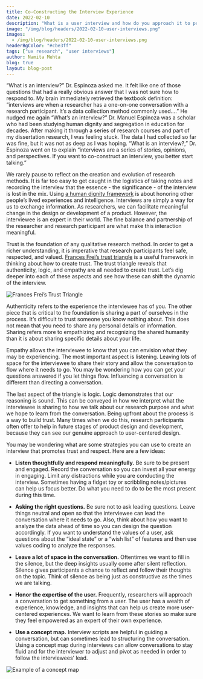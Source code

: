 ```yaml
---
title: Co-Constructing the Interview Experience
date: 2022-02-10
description: "What is a user interview and how do you approach it to promote trust and respect."
image: "/img/blog/headers/2022-02-10-user-interviews.png"
images:
  - /img/blog/headers/2022-02-10-user-interviews.png
headerBgColor: "#cbe3ff"
tags: ["ux research", "user interviews"]
author: Namita Mehta
blog: true
layout: blog-post
---
```


<style>
summary.user-select-none,
.on-this-page {
  display: none;
}
</style>

“What is an interview?” Dr. Espinoza asked me. It felt like one of those questions that had a really obvious answer that I was not sure how to respond to. My brain immediately retrieved the textbook definition: “interviews are when a researcher has a one-on-one conversation with a research participant. It’s a data collection method commonly used….” He nudged me again “What’s an interview?” Dr. Manuel Espinoza was a scholar who had been studying human dignity and segregation in education for decades. After making it through a series of research courses and part of my dissertation research, I was feeling stuck. The data I had collected so far was fine, but it was not as deep as I was hoping. “What is an interview?,” Dr. Espinoza went on to explain “interviews are a series of stories, opinions, and perspectives. If you want to co-construct an interview, you better start talking.”

We rarely pause to reflect on the creation and evolution of research methods. It is far too easy to get caught in the logistics of taking notes and recording the interview that the essence - the significance - of the interview is lost in the mix. Using [a human dignity framework](https://www.podomatic.com/podcasts/aeraqrsig/episodes/2019-06-12T09_28_47-07_00) is about honoring other people’s lived experiences and intelligence. Interviews are simply a way for us to exchange information. As researchers, we can facilitate meaningful change in the design or development of a product. However, the interviewee is an expert in their world. The fine balance and partnership of the researcher and research participant are what make this interaction meaningful.

Trust is the foundation of any qualitative research method. In order to get a richer understanding, it is imperative that research participants feel safe, respected, and valued. [Frances Frei’s trust triangle](https://www.ted.com/talks/frances_frei_how_to_build_and_rebuild_trust?language=en) is a useful framework in thinking about how to create trust. The trust triangle reveals that authenticity, logic, and empathy are all needed to create trust. Let’s dig deeper into each of these aspects and see how these can shift the dynamic of the interview.

![Frances Frei’s Trust Triangle](/img/news/trust-triangle.png)

Authenticity refers to the experience the interviewee has of you. The other piece that is critical to the foundation is sharing a part of ourselves in the process. It’s difficult to trust someone you know nothing about. This does not mean that you need to share any personal details or information. Sharing refers more to empathizing and recognizing the shared humanity than it is about sharing specific details about your life.

Empathy allows the interviewee to know that you can envision what they may be experiencing. The most important aspect is listening. Leaving lots of space for the interviewee to share their story and allow the conversation to flow where it needs to go. You may be wondering how you can get your questions answered if you let things flow. Influencing a conversation is different than directing a conversation.

The last aspect of the triangle is logic. Logic demonstrates that our reasoning is sound. This can be conveyed in how we interpret what the interviewee is sharing to how we talk about our research purpose and what we hope to learn from the conversation. Being upfront about the process is a way to build trust. Many times when we do this, research participants often offer to help in future stages of product design and development, because they can see our genuine approach to user-centered design.

You may be wondering what are some strategies you can use to create an interview that promotes trust and respect. Here are a few ideas:

- **Listen thoughtfully and respond meaningfully.** Be sure to be present and engaged. Record the conversation so you can invest all your energy in engaging. Limit any distractions while you are conducting the interview. Sometimes having a fidget toy or scribbling notes/pictures can help us focus better. Do what you need to do to be the most present during this time.

- **Asking the right questions.** Be sure not to ask leading questions. Leave things neutral and open so that the interviewee can lead the conversation where it needs to go. Also, think about how you want to analyze the data ahead of time so you can design the question accordingly. If you want to understand the values of a user, ask questions about the “ideal state” or a “wish list” of features and then use values coding to analyze the responses.

- **Leave a lot of space in the conversation.**  Oftentimes we want to fill in the silence, but the deep insights usually come after silent reflection.  Silence gives participants a chance to reflect and follow their thoughts on the topic. Think of silence as being just as constructive as the times we are talking.

- **Honor the expertise of the user.**  Frequently, researchers will approach a conversation to get something from a user.  The user has a wealth of experience, knowledge, and insights that can help us create more user-centered experiences.  We want to learn from these stories so make sure they feel empowered as an expert of their own experience.

- **Use a concept map.**  Interview scripts are helpful in guiding a conversation, but can sometimes lead to structuring the conversation.  Using a concept map during interviews can allow conversations to stay fluid and for the interviewer to adjust and pivot as needed in order to follow the interviewees’ lead.

![Example of a concept map](/img/news/concept-map.png)
